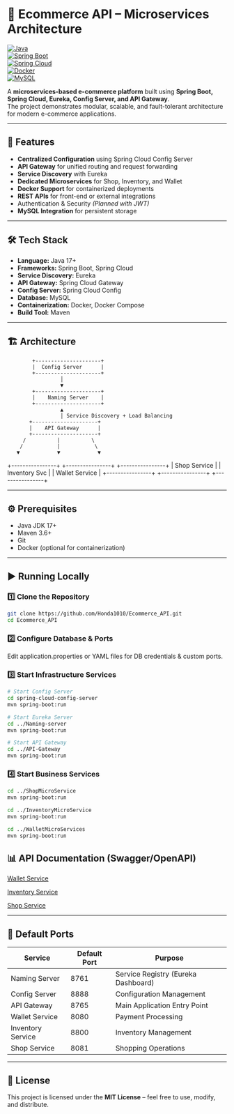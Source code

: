 # 🛒 Ecommerce API – Microservices Architecture

[![Java](https://img.shields.io/badge/Java-17-blue?logo=java&logoColor=white)](https://www.oracle.com/java/)  
[![Spring Boot](https://img.shields.io/badge/Spring%20Boot-3.x-brightgreen?logo=springboot&logoColor=white)](https://spring.io/projects/spring-boot)  
[![Spring Cloud](https://img.shields.io/badge/Spring%20Cloud-2023.x-green?logo=spring&logoColor=white)](https://spring.io/projects/spring-cloud)  
[![Docker](https://img.shields.io/badge/Docker-Containerized-blue?logo=docker&logoColor=white)](https://www.docker.com/)  
[![MySQL](https://img.shields.io/badge/MySQL-8.x-blue?logo=mysql&logoColor=white)](https://www.mysql.com/)

A **microservices-based e-commerce platform** built using **Spring Boot, Spring Cloud, Eureka, Config Server, and API Gateway**.  
The project demonstrates modular, scalable, and fault-tolerant architecture for modern e-commerce applications.

---

## 🚀 Features

- **Centralized Configuration** using Spring Cloud Config Server
- **API Gateway** for unified routing and request forwarding
- **Service Discovery** with Eureka
- **Dedicated Microservices** for Shop, Inventory, and Wallet
- **Docker Support** for containerized deployments
- **REST APIs** for front-end or external integrations
- Authentication & Security _(Planned with JWT)_
- **MySQL Integration** for persistent storage

---

## 🛠 Tech Stack

- **Language:** Java 17+
- **Frameworks:** Spring Boot, Spring Cloud
- **Service Discovery:** Eureka
- **API Gateway:** Spring Cloud Gateway
- **Config Server:** Spring Cloud Config
- **Database:** MySQL
- **Containerization:** Docker, Docker Compose
- **Build Tool:** Maven

---

## 🏗️ Architecture
            +---------------------+
            |  Config Server      |
            +---------------------+
                     │
                     ▼
            +---------------------+
            |    Naming Server    |
            +---------------------+
                     ▲
                     │ Service Discovery + Load Balancing
           +---------------------+
           |    API Gateway      |
           +---------------------+
         /          |          \
        /           |           \
       ▼            ▼            ▼
+----------------+  +----------------+  +----------------+
|  Shop Service  |  | Inventory Svc  |  | Wallet Service |
+----------------+  +----------------+  +----------------+


---

## ⚙️ Prerequisites

- Java JDK 17+
- Maven 3.6+
- Git
- Docker (optional for containerization)

---

## ▶️ Running Locally

### 1️⃣ Clone the Repository

```bash
git clone https://github.com/Honda1010/Ecommerce_API.git
cd Ecommerce_API
```

### 2️⃣ Configure Database & Ports

Edit application.properties or YAML files for DB credentials & custom ports.

### 3️⃣ Start Infrastructure Services

```bash
# Start Config Server
cd spring-cloud-config-server
mvn spring-boot:run

# Start Eureka Server
cd ../Naming-server
mvn spring-boot:run

# Start API Gateway
cd ../API-Gateway
mvn spring-boot:run
```

### 4️⃣ Start Business Services

```bash
cd ../ShopMicroService
mvn spring-boot:run

cd ../InventoryMicroService
mvn spring-boot:run

cd ../WalletMicroServices
mvn spring-boot:run
```

## 📊 API Documentation (Swagger/OpenAPI)

[Wallet Service](http://localhost:8080/swagger-ui/index.html#/)

[Inventory Service](http://localhost:8800/swagger-ui/index.html#/)

[Shop Service](http://localhost:8081/swagger-ui/index.html#/)

---

## 🔌 Default Ports

| Service           | Default Port | Purpose                             |
| ----------------- | ------------ | ----------------------------------- |
| Naming Server     | 8761         | Service Registry (Eureka Dashboard) |
| Config Server     | 8888         | Configuration Management            |
| API Gateway       | 8765         | Main Application Entry Point        |
| Wallet Service    | 8080         | Payment Processing                  |
| Inventory Service | 8800         | Inventory Management                |
| Shop Service      | 8081         | Shopping Operations                 |

---

## 📄 License

This project is licensed under the **MIT License** – feel free to use, modify, and distribute.

